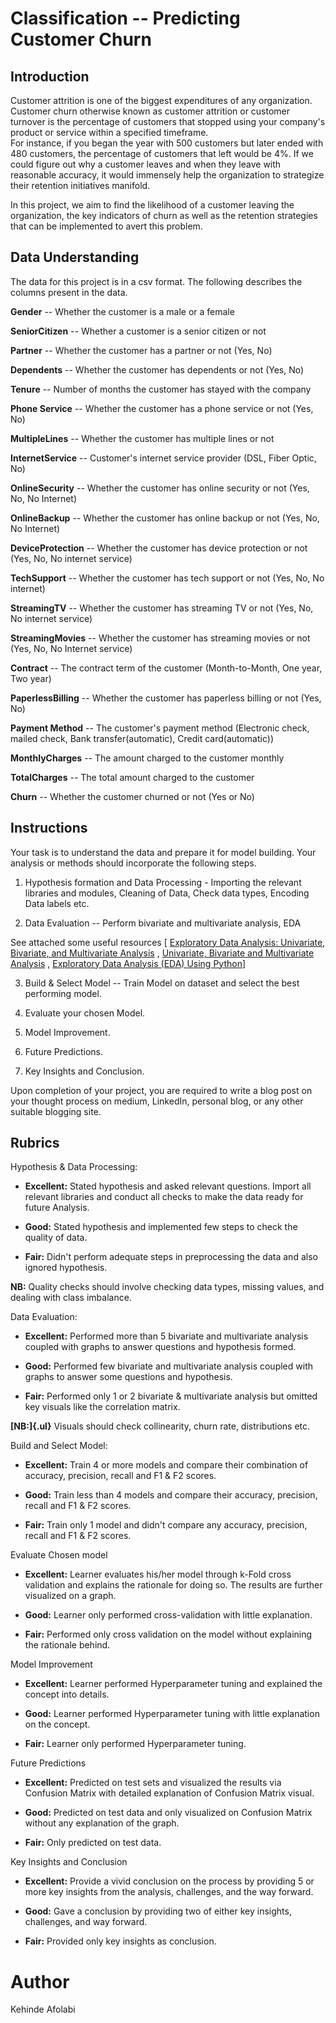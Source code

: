 # Classification -- Predicting Customer Churn

## Introduction

Customer attrition is one of the biggest expenditures of any
organization. Customer churn otherwise known as customer attrition or
customer turnover is the percentage of customers that stopped using your
company\'s product or service within a specified timeframe.\
For instance, if you began the year with 500 customers but later ended
with 480 customers, the percentage of customers that left would be 4%.
If we could figure out why a customer leaves and when they leave with
reasonable accuracy, it would immensely help the organization to
strategize their retention initiatives manifold.

In this project, we aim to find the likelihood of a customer leaving the
organization, the key indicators of churn as well as the retention
strategies that can be implemented to avert this problem.

## Data Understanding

The data for this project is in a csv format. The following describes
the columns present in the data.

**Gender** -- Whether the customer is a male or a female

**SeniorCitizen** -- Whether a customer is a senior citizen or not

**Partner** -- Whether the customer has a partner or not (Yes, No)

**Dependents** -- Whether the customer has dependents or not (Yes, No)

**Tenure** -- Number of months the customer has stayed with the company

**Phone Service** -- Whether the customer has a phone service or not
(Yes, No)

**MultipleLines** -- Whether the customer has multiple lines or not

**InternetService** -- Customer's internet service provider (DSL, Fiber
Optic, No)

**OnlineSecurity** -- Whether the customer has online security or not
(Yes, No, No Internet)

**OnlineBackup** -- Whether the customer has online backup or not (Yes,
No, No Internet)

**DeviceProtection** -- Whether the customer has device protection or
not (Yes, No, No internet service)

**TechSupport** -- Whether the customer has tech support or not (Yes,
No, No internet)

**StreamingTV** -- Whether the customer has streaming TV or not (Yes,
No, No internet service)

**StreamingMovies** -- Whether the customer has streaming movies or not
(Yes, No, No Internet service)

**Contract** -- The contract term of the customer (Month-to-Month, One
year, Two year)

**PaperlessBilling** -- Whether the customer has paperless billing or
not (Yes, No)

**Payment Method** -- The customer's payment method (Electronic check,
mailed check, Bank transfer(automatic), Credit card(automatic))

**MonthlyCharges** -- The amount charged to the customer monthly

**TotalCharges** -- The total amount charged to the customer

**Churn** -- Whether the customer churned or not (Yes or No)

## Instructions

Your task is to understand the data and prepare it for model building.
Your analysis or methods should incorporate the following steps.

1.  Hypothesis formation and Data Processing - Importing the relevant libraries and modules,
    Cleaning of Data, Check data types, Encoding Data labels etc.

2.  Data Evaluation -- Perform bivariate and multivariate analysis, EDA

See attached some useful resources \[ [Exploratory Data Analysis:
Univariate, Bivariate, and Multivariate
Analysis](https://www.enjoyalgorithms.com/blog/univariate-bivariate-multivariate-analysis)
, [Univariate, Bivariate and Multivariate
Analysis](https://youtu.be/w_Tm-H-emRo) , [Exploratory Data Analysis
(EDA) Using Python](https://youtu.be/-o3AxdVcUtQ)\]

3.  Build & Select Model -- Train Model on dataset and select the best
    performing model.

4.  Evaluate your chosen Model.

5.  Model Improvement.

6.  Future Predictions.

7.  Key Insights and Conclusion.

Upon completion of your project, you are required to write a blog post
on your thought process on medium, LinkedIn, personal blog, or any other
suitable blogging site.

## Rubrics

Hypothesis & Data Processing:

-   **Excellent:** Stated hypothesis and asked relevant questions.
    Import all relevant libraries and conduct all checks
    to make the data ready for future Analysis.

-   **Good:** Stated hypothesis and implemented few steps to check
    the quality of data.

-   **Fair:** Didn't perform adequate steps in preprocessing the data and also ignored hypothesis.

**NB:** Quality checks should involve checking data types,
missing values, and dealing with class imbalance.

Data Evaluation:

-   **Excellent:** Performed more than 5 bivariate and multivariate
    analysis coupled with graphs to answer questions and hypothesis formed.

-   **Good:** Performed few bivariate and multivariate analysis coupled
    with graphs to answer some questions and hypothesis.

-   **Fair:** Performed only 1 or 2 bivariate & multivariate analysis
    but omitted key visuals like the correlation matrix.

**[NB:]{.ul}** Visuals should check collinearity, churn rate,
distributions etc.

Build and Select Model:

-   **Excellent:** Train 4 or more models and compare their combination
    of accuracy, precision, recall and F1 & F2 scores.

-   **Good:** Train less than 4 models and compare their accuracy,
    precision, recall and F1 & F2 scores.

-   **Fair:** Train only 1 model and didn't compare any accuracy,
    precision, recall and F1 & F2 scores.

Evaluate Chosen model

-   **Excellent:** Learner evaluates his/her model through k-Fold cross
    validation and explains the rationale for doing so. The results are
    further visualized on a graph.

-   **Good:** Learner only performed cross-validation with little
    explanation.

-   **Fair:** Performed only cross validation on the model without
    explaining the rationale behind.

Model Improvement

-   **Excellent:** Learner performed Hyperparameter tuning and explained
    the concept into details.

-   **Good:** Learner performed Hyperparameter tuning with little
    explanation on the concept.

-   **Fair:** Learner only performed Hyperparameter tuning.

Future Predictions

-   **Excellent:** Predicted on test sets and visualized the results via
    Confusion Matrix with detailed explanation of Confusion Matrix
    visual.

-   **Good:** Predicted on test data and only visualized on Confusion
    Matrix without any explanation of the graph.

-   **Fair:** Only predicted on test data.

Key Insights and Conclusion

-   **Excellent:** Provide a vivid conclusion on the process by
    providing 5 or more key insights from the analysis, challenges, and
    the way forward.

-   **Good:** Gave a conclusion by providing two of either key insights,
    challenges, and way forward.

-   **Fair:** Provided only key insights as conclusion.


# Author
Kehinde Afolabi